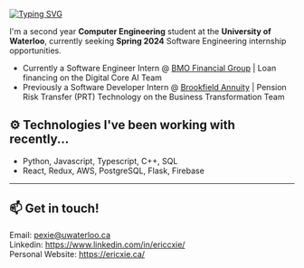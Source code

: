 [![Typing SVG](https://readme-typing-svg.demolab.com?font=Poppins&weight=600&size=25&pause=1000&color=F7F7F7&vCenter=true&width=430&height=25&lines=Hello!+I'm+Eric!+%F0%9F%91%8B)](https://git.io/typing-svg)

I'm a second year **Computer Engineering** student at the **University of Waterloo**, currently seeking **Spring 2024** Software Engineering internship opportunities.

- Currently a Software Engineer Intern @ [BMO Financial Group](https://www.bmo.com/) | Loan financing on the Digital Core AI Team
- Previously a Software Developer Intern @ [Brookfield Annuity](https://www.brookfieldannuity.com/) | Pension Risk Transfer (PRT) Technology on the Business Transformation Team

## ⚙️ Technologies I've been working with recently...

- Python, Javascript, Typescript, C++, SQL
- React, Redux, AWS, PostgreSQL, Flask, Firebase

---

## 📫 Get in touch!

Email: pexie@uwaterloo.ca \
Linkedin: https://www.linkedin.com/in/ericcxie/ \
Personal Website: https://ericxie.ca/
